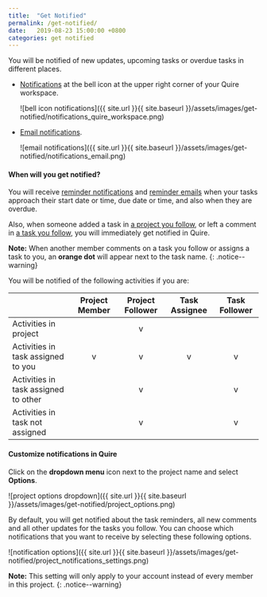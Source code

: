 ```yaml
---
title:  "Get Notified"
permalink: /get-notified/
date:   2019-08-23 15:00:00 +0800
categories: get notified
---
```

You will be notified of new updates, upcoming tasks or overdue tasks in different places.

- [Notifications](/guide/reminders/) at the bell icon at the upper right corner of your Quire workspace.

	![bell icon notifications]({{ site.url }}{{ site.baseurl }}/assets/images/get-notified/notifications_quire_workspace.png)

- [Email notifications](/guide/email-notifications/). 

	![email notifications]({{ site.url }}{{ site.baseurl }}/assets/images/get-notified/notifications_email.png)


#### When will you get notified?

You will receive [reminder notifications](/guide/reminders/) and [reminder emails](/guide/email-notifications/ ) when your tasks approach their start date or time, due date or time, and also when they are overdue.

Also, when someone added a task in [a project you follow](/guide/follow-project/), or left a comment in [a task you follow](/guide/favorite-follow-task/#follow-a-task), you will immediately get notified in Quire.

**Note:** When another member comments on a task you follow or assigns a task to you, an **orange dot** will appear next to the task name.
{: .notice--warning}


You will be notified of the following activities if you are:

|  | Project Member   | Project Follower | Task Assignee | Task Follower |
|:------------- | :-------------: | :--------------: | :--------------: | :--------------: |
| Activities in project | | v | | | 
| Activities in task assigned to you | v | v | v | v |
| Activities in task assigned to other | | v | | v |
| Activities in task not assigned | | v | | v |


#### Customize notifications in Quire

Click on the **dropdown menu** icon next to the project name and select **Options**.

![project options dropdown]({{ site.url }}{{ site.baseurl }}/assets/images/get-notified/project_options.png)

By default, you will get notified about the task reminders, all new comments and all other updates for the tasks you follow. You can choose which notifications that you want to receive by selecting these following options. 

![notification options]({{ site.url }}{{ site.baseurl }}/assets/images/get-notified/project_notifications_settings.png)


**Note:** This setting will only apply to your account instead of every member in this project.
{: .notice--warning}

